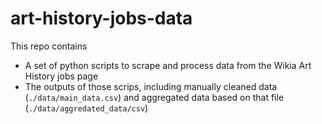 # art-history-jobs-data

This repo contains

-   A set of python scripts to scrape and process data from the Wikia Art History jobs page
-   The outputs of those scrips, including manually cleaned data (`./data/main_data.csv`) and aggregated data based on that file (`./data/aggredated_data/csv`)
